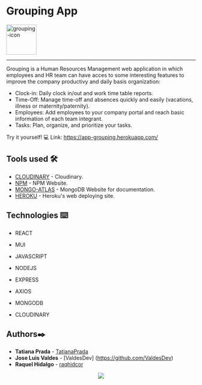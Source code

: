 # Grouping App 

<img src="./client/public/grouping.png" width="80" alt="grouping-icon"> 

---

Grouping is a Human Resources Management web application in which employees and HR team can have acces to some interesting features to improve the company productivy and daily basis organization:

* Clock-in: Daily clock in/out and work time table reports.  
* Time-Off: Manage time-off and absences quickly and easily (vacations, illness or maternity/paternity). 
* Employees: Add employees to your company portal and reach basic information of each team integrant.  
* Tasks: Plan, organize, and prioritize your tasks. 


Try it yourself! 💻
Link: https://app-grouping.herokuapp.com/ 

## Tools used 🛠️
* [CLOUDINARY](Cloudinaryhttps://cloudinary.com) - Cloudinary.
* [NPM](https://www.npmjs.com/) - NPM Website.
* [MONGO-ATLAS](https://www.mongodb.com) - MongoDB Website for documentation.
* [HEROKU](http://www.heroku.com) - Heroku's web deploying site.

## Technologies ⌨️
* REACT
* MUI
* JAVASCRIPT

* NODEJS
* EXPRESS
* AXIOS
* MONGODB
* CLOUDINARY

## Authors✒️
* **Tatiana Prada** - [TatianaPrada](https://github.com/TatianaPrada)
* **Jose Luis Valdes** - [ValdesDev] (https://github.com/ValdesDev) 
* **Raquel Hidalgo** - [raqhidcor](https://github.com/raqhidcor)

<div align='center'> 
 <a href="https://www.linkedin.com/in/raquel-hidalgo-corchuelo/" target="_blank"><img src="https://img.shields.io/badge/-LinkedIn-%230077B5?style=for-the-badge&logo=linkedin&logoColor=white" target="_blank"></a>
</div>


